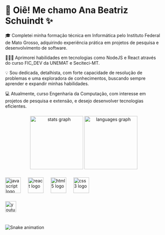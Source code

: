 <h1 align="left"> 👋 Oiê! Me chamo Ana Beatriz Schuindt ✨ </h1>

<p align="left"> 🎓 Completei minha formação técnica em Informática pelo Instituto Federal de Mato Grosso, adquirindo experiência prática em projetos de pesquisa e desenvolvimento de software.</p>
<p align="left"> 👩🏻‍💻 Aprimorei habilidades em tecnologias como NodeJS e React através do curso FIC_DEV da UNEMAT e Seciteci-MT.</p>
<p align="left"> 💡 Sou dedicada, detalhista, com forte capacidade de resolução de problemas e uma exploradora de conhecimentos, buscando sempre aprender e expandir minhas habilidades.</p>
<p align="left"> 💻 Atualmente, curso Engenharia da Computação, com interesse em projetos de pesquisa e extensão, e desejo desenvolver tecnologias eficientes.</p>

###

<div align="center">
  <img src="https://github-readme-stats.vercel.app/api?username=BeatrizSchuindt&hide_title=false&hide_rank=false&show_icons=true&include_all_commits=true&count_private=true&disable_animations=false&theme=dark&locale=pt-br&hide_border=false" height="170" alt="stats graph"  />
  
  <img src="https://github-readme-stats.vercel.app/api/top-langs?username=BeatrizSchuindt&locale=pt-br&hide_title=false&layout=compact&card_width=320&langs_count=5&theme=dark&hide_border=false" height="170" alt="languages graph"  />
</div>

###

<p align="left">
  <div align="left">
    <img src="https://cdn.jsdelivr.net/gh/devicons/devicon/icons/javascript/javascript-original.svg" height="50" alt="javascript logo"  />
    <img width="15" />
    <img src="https://cdn.jsdelivr.net/gh/devicons/devicon/icons/react/react-original.svg" height="50" alt="react logo"  />
    <img width="15" />
    <img src="https://cdn.jsdelivr.net/gh/devicons/devicon/icons/html5/html5-original.svg" height="50" alt="html5 logo"  />
    <img width="15" />
    <img src="https://cdn.jsdelivr.net/gh/devicons/devicon/icons/css3/css3-original.svg" height="50" alt="css3 logo"  />
  </div>
</p>

###

<div align="left">
  <!-- Mantenha seus contatos e redes sociais, talvez adicionando uma chamada para ação -->
  <img src="https://img.shields.io/static/v1?message=Youtube&logo=youtube&label=&color=FF0000&logoColor=white&labelColor=&style=for-the-badge" height="35" alt="youtube logo"  />
  <!-- outros badges -->
</div>

###

<br clear="both">

<img src="https://raw.githubusercontent.com/BeatrizSchuindt/BeatrizSchuindt/output/snake.svg" alt="Snake animation" />

###
